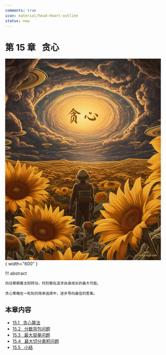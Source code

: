 ```yaml
---
comments: true
icon: material/head-heart-outline
status: new
---
```


# 第 15 章 &nbsp; 贪心

<div class="center-table" markdown>

![贪心](../assets/covers/chapter_greedy.jpg){ width="600" }

</div>

!!! abstract

    向日葵朝着太阳转动，时刻都在追求自身成长的最大可能。

    贪心策略在一轮轮的简单选择中，逐步导向最佳的答案。

## 本章内容

- [15.1 &nbsp; 贪心算法](https://www.hello-algo.com/chapter_greedy/greedy_algorithm/)
- [15.2 &nbsp; 分数背包问题](https://www.hello-algo.com/chapter_greedy/fractional_knapsack_problem/)
- [15.3 &nbsp; 最大容量问题](https://www.hello-algo.com/chapter_greedy/max_capacity_problem/)
- [15.4 &nbsp; 最大切分乘积问题](https://www.hello-algo.com/chapter_greedy/max_product_cutting_problem/)
- [15.5 &nbsp; 小结](https://www.hello-algo.com/chapter_greedy/summary/)
